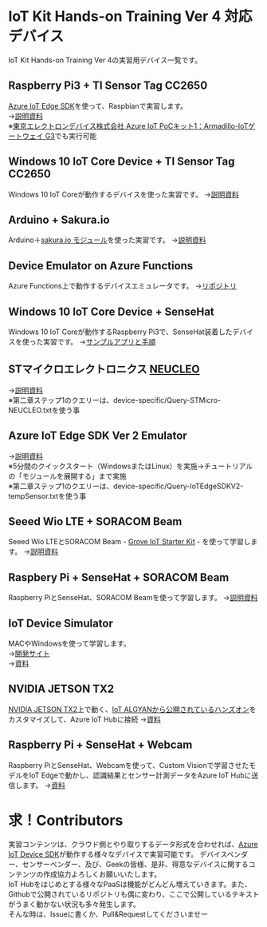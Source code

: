 # IoT Kit Hands-on Training Ver 4 対応デバイス
IoT Kit Hands-on Training Ver 4の実習用デバイス一覧です。 
## Raspberry Pi3 + TI Sensor Tag CC2650 
[Azure IoT Edge SDK](http://github.com/Azure/iot-edge)を使って、Raspbianで実習します。  
→[説明資料](https://1drv.ms/p/s!Aihe6QsTtyqct5NNh7x8T_5g0zXQuw)  
※[東京エレクトロンデバイス株式会社 Azure IoT PoCキット1：Armadillo-IoTゲートウェイ G3](https://esg.teldevice.co.jp/azure-iot/iotportal/column_ex/detail/id/146/)でも実行可能

## Windows 10 IoT Core Device + TI Sensor Tag CC2650 
Windows 10 IoT Coreが動作するデバイスを使った実習です。 
→[説明資料](https://github.com/ms-iotkithol-jp/WinIoTCoreTIIoTHubApp) 

## Arduino + Sakura.io
Arduino＋[sakura.io モジュール](https://sakura.io/product/module_lte.html)を使った実習です。
→[説明資料](https://gist.github.com/Nyuuki0224/2d686b06eea235b88fd91681a638df3b#azure-part1)

## Device Emulator on Azure Functions 
Azure Functions上で動作するデバイスエミュレータです。 
→[リポジトリ](https://github.com/ms-iotkithol-jp/DeviceEmulatorOnFunctions)  

## Windows 10 IoT Core Device + SenseHat
Windows 10 IoT Coreが動作するRaspberry Pi3で、SenseHat装着したデバイスを使った実習です。
→[サンプルアプリと手順](https://github.com/ms-iotkithol-jp/WinIoTCoreSenseHATApp)

## STマイクロエレクトロニクス [NEUCLEO](http://www.st.com/content/st_com/en/products/evaluation-tools/solution-evaluation-tools/communication-and-connectivity-solution-eval-boards/p-nucleo-azure1.html) 
→[説明資料](http://www.st.com/content/st_com/en/products/embedded-software/mcus-embedded-software/stm32-embedded-software/stm32-ode-function-pack-sw/fp-cld-azure1.html)  
※第二章ステップ1のクエリーは、device-specific/Query-STMicro-NEUCLEO.txtを使う事 

## Azure IoT Edge SDK Ver 2 Emulator 
→[説明資料](https://docs.microsoft.com/ja-jp/azure/iot-edge/)  
※5分間のクイックスタート（WindowsまたはLinux）を実施→チュートリアルの「モジュールを展開する」まで実施  
※第二章ステップ1のクエリーは、device-specific/Query-IoTEdgeSDKV2-tempSensor.txtを使う事

## Seeed Wio LTE + SORACOM Beam
Seeed Wio LTEとSORACOM Beam - [Grove IoT Starter Kit](https://soracom.jp/products/kit/grovestarter_kit_3g_soracom_edition/) - を使って学習します。
→[説明資料](https://www.slideshare.net/SeeedJP/iot-kit-seeed-wio-lte-soracom-beam-v41)

## Raspbery Pi + SenseHat + SORACOM Beam
Raspberry PiとSenseHat、SORACOM Beamを使って学習します。
→[説明資料](https://github.com/ms-iotkithol-jp/RPi3SenseHatSORACOM)

## IoT Device Simulator  
MACやWindowsを使って学習します。  
→[開発サイト](https://github.com/ms-iotkithol-jp/IoTDeviceSamples)  
→[資料](https://1drv.ms/p/s!Aihe6QsTtyqct-IS-ARyuLG9mNwWyQ)

## NVIDIA JETSON TX2
[NVIDIA JETSON TX2](https://developer.nvidia.com/embedded/buy/jetson-tx2-devkit)上で動く、[IoT ALGYANから公開されているハンズオン](https://algyan.connpass.com/event/105282/)をカスタマイズして、Azure IoT Hubに接続 
→[資料](https://github.com/ms-iotkithol-jp/nvidia-jetson-tx2)

## Raspberry Pi + SenseHat + Webcam 
Raspberry PiとSenseHat、Webcamを使って、Custom Visionで学習させたモデルをIoT Edgeで動かし、認識結果とセンサー計測データをAzure IoT Hubに送信します。 
→[資料](https://github.com/ms-iotkithol-jp/Custom-vision-service-iot-edge-raspberry-pi/blob/master/Extended.md) 

# 求！Contributors 
実習コンテンツは、クラウド側とやり取りするデータ形式を合わせれば、[Azure IoT Device SDK](http://github.com/Azure/azure-iot-sdks)が動作する様々なデバイスで実習可能です。 
デバイスベンダー、センサーベンダー、及び、Geekの皆様、是非、得意なデバイスに関するコンテンツの作成協力よろしくお願いいたします。   
IoT Hubをはじめとする様々なPaaSは機能がどんどん増えていきます。また、Githubで公開されているリポジトリも偶に変わり、ここで公開しているテキストがうまく動かない状況も多々発生します。  
そんな時は、Issueに書くか、Pull&Requestしてくださいませー
